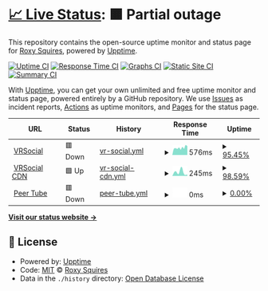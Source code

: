 # [📈 Live Status](https://status.vrsocial.network): <!--live status--> **🟧 Partial outage**

This repository contains the open-source uptime monitor and status page for [Roxy Squires](https://status.vrsocial.network), powered by [Upptime](https://github.com/upptime/upptime).

[![Uptime CI](https://github.com/RoxyBoxxy/vrsocial-network/workflows/Uptime%20CI/badge.svg)](https://github.com/RoxyBoxxy/vrsocial-network/actions?query=workflow%3A%22Uptime+CI%22)
[![Response Time CI](https://github.com/RoxyBoxxy/vrsocial-network/workflows/Response%20Time%20CI/badge.svg)](https://github.com/RoxyBoxxy/vrsocial-network/actions?query=workflow%3A%22Response+Time+CI%22)
[![Graphs CI](https://github.com/RoxyBoxxy/vrsocial-network/workflows/Graphs%20CI/badge.svg)](https://github.com/RoxyBoxxy/vrsocial-network/actions?query=workflow%3A%22Graphs+CI%22)
[![Static Site CI](https://github.com/RoxyBoxxy/vrsocial-network/workflows/Static%20Site%20CI/badge.svg)](https://github.com/RoxyBoxxy/vrsocial-network/actions?query=workflow%3A%22Static+Site+CI%22)
[![Summary CI](https://github.com/RoxyBoxxy/vrsocial-network/workflows/Summary%20CI/badge.svg)](https://github.com/RoxyBoxxy/vrsocial-network/actions?query=workflow%3A%22Summary+CI%22)

With [Upptime](https://upptime.js.org), you can get your own unlimited and free uptime monitor and status page, powered entirely by a GitHub repository. We use [Issues](https://github.com/RoxyBoxxy/vrsocial-network/issues) as incident reports, [Actions](https://github.com/RoxyBoxxy/vrsocial-network/actions) as uptime monitors, and [Pages](https://status.vrsocial.network) for the status page.

<!--start: status pages-->
<!-- This summary is generated by Upptime (https://github.com/upptime/upptime) -->
<!-- Do not edit this manually, your changes will be overwritten -->
<!-- prettier-ignore -->
| URL | Status | History | Response Time | Uptime |
| --- | ------ | ------- | ------------- | ------ |
| <img alt="" src="https://icons.duckduckgo.com/ip3/vrsocial.network.ico" height="13"> [VRSocial](https://vrsocial.network) | 🟥 Down | [vr-social.yml](https://github.com/RoxyBoxxy/vrsocial-network/commits/HEAD/history/vr-social.yml) | <details><summary><img alt="Response time graph" src="./graphs/vr-social/response-time-week.png" height="20"> 576ms</summary><br><a href="https://status.vrsocial.network/history/vr-social"><img alt="Response time 576" src="https://img.shields.io/endpoint?url=https%3A%2F%2Fraw.githubusercontent.com%2FRoxyBoxxy%2Fvrsocial-network%2FHEAD%2Fapi%2Fvr-social%2Fresponse-time.json"></a><br><a href="https://status.vrsocial.network/history/vr-social"><img alt="24-hour response time 564" src="https://img.shields.io/endpoint?url=https%3A%2F%2Fraw.githubusercontent.com%2FRoxyBoxxy%2Fvrsocial-network%2FHEAD%2Fapi%2Fvr-social%2Fresponse-time-day.json"></a><br><a href="https://status.vrsocial.network/history/vr-social"><img alt="7-day response time 576" src="https://img.shields.io/endpoint?url=https%3A%2F%2Fraw.githubusercontent.com%2FRoxyBoxxy%2Fvrsocial-network%2FHEAD%2Fapi%2Fvr-social%2Fresponse-time-week.json"></a><br><a href="https://status.vrsocial.network/history/vr-social"><img alt="30-day response time 576" src="https://img.shields.io/endpoint?url=https%3A%2F%2Fraw.githubusercontent.com%2FRoxyBoxxy%2Fvrsocial-network%2FHEAD%2Fapi%2Fvr-social%2Fresponse-time-month.json"></a><br><a href="https://status.vrsocial.network/history/vr-social"><img alt="1-year response time 576" src="https://img.shields.io/endpoint?url=https%3A%2F%2Fraw.githubusercontent.com%2FRoxyBoxxy%2Fvrsocial-network%2FHEAD%2Fapi%2Fvr-social%2Fresponse-time-year.json"></a></details> | <details><summary><a href="https://status.vrsocial.network/history/vr-social">95.45%</a></summary><a href="https://status.vrsocial.network/history/vr-social"><img alt="All-time uptime 95.45%" src="https://img.shields.io/endpoint?url=https%3A%2F%2Fraw.githubusercontent.com%2FRoxyBoxxy%2Fvrsocial-network%2FHEAD%2Fapi%2Fvr-social%2Fuptime.json"></a><br><a href="https://status.vrsocial.network/history/vr-social"><img alt="24-hour uptime 89.93%" src="https://img.shields.io/endpoint?url=https%3A%2F%2Fraw.githubusercontent.com%2FRoxyBoxxy%2Fvrsocial-network%2FHEAD%2Fapi%2Fvr-social%2Fuptime-day.json"></a><br><a href="https://status.vrsocial.network/history/vr-social"><img alt="7-day uptime 95.45%" src="https://img.shields.io/endpoint?url=https%3A%2F%2Fraw.githubusercontent.com%2FRoxyBoxxy%2Fvrsocial-network%2FHEAD%2Fapi%2Fvr-social%2Fuptime-week.json"></a><br><a href="https://status.vrsocial.network/history/vr-social"><img alt="30-day uptime 95.45%" src="https://img.shields.io/endpoint?url=https%3A%2F%2Fraw.githubusercontent.com%2FRoxyBoxxy%2Fvrsocial-network%2FHEAD%2Fapi%2Fvr-social%2Fuptime-month.json"></a><br><a href="https://status.vrsocial.network/history/vr-social"><img alt="1-year uptime 95.45%" src="https://img.shields.io/endpoint?url=https%3A%2F%2Fraw.githubusercontent.com%2FRoxyBoxxy%2Fvrsocial-network%2FHEAD%2Fapi%2Fvr-social%2Fuptime-year.json"></a></details>
| <img alt="" src="https://icons.duckduckgo.com/ip3/null.ico" height="13"> [VRSocial CDN](https:/cdn-vrsocial.b-cdn.net) | 🟩 Up | [vr-social-cdn.yml](https://github.com/RoxyBoxxy/vrsocial-network/commits/HEAD/history/vr-social-cdn.yml) | <details><summary><img alt="Response time graph" src="./graphs/vr-social-cdn/response-time-week.png" height="20"> 245ms</summary><br><a href="https://status.vrsocial.network/history/vr-social-cdn"><img alt="Response time 245" src="https://img.shields.io/endpoint?url=https%3A%2F%2Fraw.githubusercontent.com%2FRoxyBoxxy%2Fvrsocial-network%2FHEAD%2Fapi%2Fvr-social-cdn%2Fresponse-time.json"></a><br><a href="https://status.vrsocial.network/history/vr-social-cdn"><img alt="24-hour response time 85" src="https://img.shields.io/endpoint?url=https%3A%2F%2Fraw.githubusercontent.com%2FRoxyBoxxy%2Fvrsocial-network%2FHEAD%2Fapi%2Fvr-social-cdn%2Fresponse-time-day.json"></a><br><a href="https://status.vrsocial.network/history/vr-social-cdn"><img alt="7-day response time 245" src="https://img.shields.io/endpoint?url=https%3A%2F%2Fraw.githubusercontent.com%2FRoxyBoxxy%2Fvrsocial-network%2FHEAD%2Fapi%2Fvr-social-cdn%2Fresponse-time-week.json"></a><br><a href="https://status.vrsocial.network/history/vr-social-cdn"><img alt="30-day response time 245" src="https://img.shields.io/endpoint?url=https%3A%2F%2Fraw.githubusercontent.com%2FRoxyBoxxy%2Fvrsocial-network%2FHEAD%2Fapi%2Fvr-social-cdn%2Fresponse-time-month.json"></a><br><a href="https://status.vrsocial.network/history/vr-social-cdn"><img alt="1-year response time 245" src="https://img.shields.io/endpoint?url=https%3A%2F%2Fraw.githubusercontent.com%2FRoxyBoxxy%2Fvrsocial-network%2FHEAD%2Fapi%2Fvr-social-cdn%2Fresponse-time-year.json"></a></details> | <details><summary><a href="https://status.vrsocial.network/history/vr-social-cdn">98.59%</a></summary><a href="https://status.vrsocial.network/history/vr-social-cdn"><img alt="All-time uptime 98.59%" src="https://img.shields.io/endpoint?url=https%3A%2F%2Fraw.githubusercontent.com%2FRoxyBoxxy%2Fvrsocial-network%2FHEAD%2Fapi%2Fvr-social-cdn%2Fuptime.json"></a><br><a href="https://status.vrsocial.network/history/vr-social-cdn"><img alt="24-hour uptime 100.00%" src="https://img.shields.io/endpoint?url=https%3A%2F%2Fraw.githubusercontent.com%2FRoxyBoxxy%2Fvrsocial-network%2FHEAD%2Fapi%2Fvr-social-cdn%2Fuptime-day.json"></a><br><a href="https://status.vrsocial.network/history/vr-social-cdn"><img alt="7-day uptime 98.59%" src="https://img.shields.io/endpoint?url=https%3A%2F%2Fraw.githubusercontent.com%2FRoxyBoxxy%2Fvrsocial-network%2FHEAD%2Fapi%2Fvr-social-cdn%2Fuptime-week.json"></a><br><a href="https://status.vrsocial.network/history/vr-social-cdn"><img alt="30-day uptime 98.59%" src="https://img.shields.io/endpoint?url=https%3A%2F%2Fraw.githubusercontent.com%2FRoxyBoxxy%2Fvrsocial-network%2FHEAD%2Fapi%2Fvr-social-cdn%2Fuptime-month.json"></a><br><a href="https://status.vrsocial.network/history/vr-social-cdn"><img alt="1-year uptime 98.59%" src="https://img.shields.io/endpoint?url=https%3A%2F%2Fraw.githubusercontent.com%2FRoxyBoxxy%2Fvrsocial-network%2FHEAD%2Fapi%2Fvr-social-cdn%2Fuptime-year.json"></a></details>
| <img alt="" src="https://icons.duckduckgo.com/ip3/media.vrsocial.network.ico" height="13"> [Peer Tube](https://media.vrsocial.network) | 🟥 Down | [peer-tube.yml](https://github.com/RoxyBoxxy/vrsocial-network/commits/HEAD/history/peer-tube.yml) | <details><summary><img alt="Response time graph" src="./graphs/peer-tube/response-time-week.png" height="20"> 0ms</summary><br><a href="https://status.vrsocial.network/history/peer-tube"><img alt="Response time 0" src="https://img.shields.io/endpoint?url=https%3A%2F%2Fraw.githubusercontent.com%2FRoxyBoxxy%2Fvrsocial-network%2FHEAD%2Fapi%2Fpeer-tube%2Fresponse-time.json"></a><br><a href="https://status.vrsocial.network/history/peer-tube"><img alt="24-hour response time 0" src="https://img.shields.io/endpoint?url=https%3A%2F%2Fraw.githubusercontent.com%2FRoxyBoxxy%2Fvrsocial-network%2FHEAD%2Fapi%2Fpeer-tube%2Fresponse-time-day.json"></a><br><a href="https://status.vrsocial.network/history/peer-tube"><img alt="7-day response time 0" src="https://img.shields.io/endpoint?url=https%3A%2F%2Fraw.githubusercontent.com%2FRoxyBoxxy%2Fvrsocial-network%2FHEAD%2Fapi%2Fpeer-tube%2Fresponse-time-week.json"></a><br><a href="https://status.vrsocial.network/history/peer-tube"><img alt="30-day response time 0" src="https://img.shields.io/endpoint?url=https%3A%2F%2Fraw.githubusercontent.com%2FRoxyBoxxy%2Fvrsocial-network%2FHEAD%2Fapi%2Fpeer-tube%2Fresponse-time-month.json"></a><br><a href="https://status.vrsocial.network/history/peer-tube"><img alt="1-year response time 0" src="https://img.shields.io/endpoint?url=https%3A%2F%2Fraw.githubusercontent.com%2FRoxyBoxxy%2Fvrsocial-network%2FHEAD%2Fapi%2Fpeer-tube%2Fresponse-time-year.json"></a></details> | <details><summary><a href="https://status.vrsocial.network/history/peer-tube">0.00%</a></summary><a href="https://status.vrsocial.network/history/peer-tube"><img alt="All-time uptime 0.00%" src="https://img.shields.io/endpoint?url=https%3A%2F%2Fraw.githubusercontent.com%2FRoxyBoxxy%2Fvrsocial-network%2FHEAD%2Fapi%2Fpeer-tube%2Fuptime.json"></a><br><a href="https://status.vrsocial.network/history/peer-tube"><img alt="24-hour uptime 0.00%" src="https://img.shields.io/endpoint?url=https%3A%2F%2Fraw.githubusercontent.com%2FRoxyBoxxy%2Fvrsocial-network%2FHEAD%2Fapi%2Fpeer-tube%2Fuptime-day.json"></a><br><a href="https://status.vrsocial.network/history/peer-tube"><img alt="7-day uptime 0.00%" src="https://img.shields.io/endpoint?url=https%3A%2F%2Fraw.githubusercontent.com%2FRoxyBoxxy%2Fvrsocial-network%2FHEAD%2Fapi%2Fpeer-tube%2Fuptime-week.json"></a><br><a href="https://status.vrsocial.network/history/peer-tube"><img alt="30-day uptime 0.00%" src="https://img.shields.io/endpoint?url=https%3A%2F%2Fraw.githubusercontent.com%2FRoxyBoxxy%2Fvrsocial-network%2FHEAD%2Fapi%2Fpeer-tube%2Fuptime-month.json"></a><br><a href="https://status.vrsocial.network/history/peer-tube"><img alt="1-year uptime 0.00%" src="https://img.shields.io/endpoint?url=https%3A%2F%2Fraw.githubusercontent.com%2FRoxyBoxxy%2Fvrsocial-network%2FHEAD%2Fapi%2Fpeer-tube%2Fuptime-year.json"></a></details>

<!--end: status pages-->

[**Visit our status website →**](https://status.vrsocial.network)

## 📄 License

- Powered by: [Upptime](https://github.com/upptime/upptime)
- Code: [MIT](./LICENSE) © [Roxy Squires](https://status.vrsocial.network)
- Data in the `./history` directory: [Open Database License](https://opendatacommons.org/licenses/odbl/1-0/)

